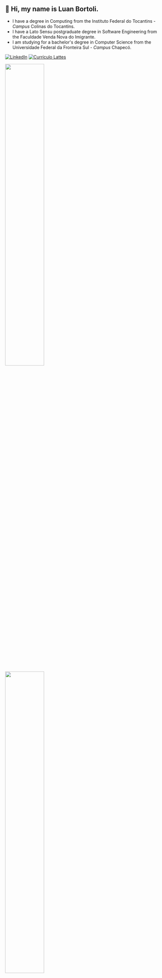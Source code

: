 ## 👋 Hi, my name is Luan Bortoli.

- I have a degree in Computing from the Instituto Federal do Tocantins - *Campus* Colinas do Tocantins.
- I have a Lato Sensu postgraduate degree in Software Engineering from the Faculdade Venda Nova do Imigrante.
- I am studying for a bachelor's degree in Computer Science from the Universidade Federal da Fronteira Sul - *Campus* Chapecó.

[![LinkedIn](https://img.shields.io/badge/LinkedIn-0077B5?style=for-the-badge&logo=linkedin&logoColor=white)](https://www.linkedin.com/in/luan-bortoli/)
[![Currículo Lattes](https://img.shields.io/badge/Currículo_Lattes-0077B5?style=for-the-badge&logo=googlescholar&logoColor=white)](http://lattes.cnpq.br/2467685182347744)
<p>
  <img width="50%" src="https://github-readme-stats.vercel.app/api?username=luan-bortoli&bg_color=1F2329&text_color=fff&title_color=38B6FF&border_radius=10&border_color=00000000&show_icons=true&icon_color=004AAD" />
</p>
<p>
  <img width="50%" src="https://github-readme-stats.vercel.app/api/top-langs/?username=luan-bortoli&hide=PowerShell&layout=compact&bg_color=1F2329&text_color=fff&title_color=38B6FF&border_radius=10&border_color=00000000" />
</p>

<p align="center">
  Visitor count <br>
  <img src="https://profile-counter.glitch.me/luan-bortoli/count.svg" />
</p>
